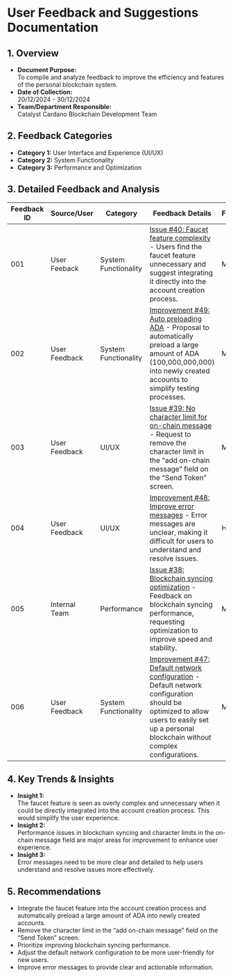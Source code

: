 # User Feedback and Suggestions Documentation

## 1. Overview
- **Document Purpose:**  
  To compile and analyze feedback to improve the efficiency and features of the personal blockchain system.  
- **Date of Collection:**  
  20/12/2024 - 30/12/2024  
- **Team/Department Responsible:**  
  Catalyst Cardano Blockchain Development Team  

## 2. Feedback Categories  
- **Category 1:** User Interface and Experience (UI/UX)  
- **Category 2:** System Functionality  
- **Category 3:** Performance and Optimization  

## 3. Detailed Feedback and Analysis  

| **Feedback ID** | **Source/User** | **Category**         | **Feedback Details**                                                                                                                                                                                                                                 | **Frequency** | **Impact** | **Proposed Action**                         |
|------------------|-----------------|----------------------|-----------------------------------------------------------------------------------------------------------------------------------------------------------------------------------------------------------------------------------------------------|---------------|------------|----------------------------------------------|
| 001              | User Feeback   | System Functionality | [Issue #40: Faucet feature complexity](https://github.com/catalyst-cardano/personal-blockchain/issues/40) - Users find the faucet feature unnecessary and suggest integrating it directly into the account creation process.                                                        | Medium        | Medium     | Integrate the faucet into the account creation process. |
| 002              | User Feedback   | System Functionality | [Improvement #49: Auto preloading ADA](https://github.com/catalyst-cardano/personal-blockchain/issues/49) - Proposal to automatically preload a large amount of ADA (100,000,000,000) into newly created accounts to simplify testing processes.                                         | Medium        | Medium     | Implement automatic ADA preloading for new accounts. |
| 003              | User Feedback   | UI/UX               | [Issue #39: No character limit for on-chain message](https://github.com/catalyst-cardano/personal-blockchain/issues/39) - Request to remove the character limit in the “add on-chain message” field on the “Send Token” screen.                                                            | Medium        | High       | Remove the character limit for this field.   |
| 004              | User Feedback   | UI/UX               | [Improvement #48: Improve error messages](https://github.com/catalyst-cardano/personal-blockchain/issues/48) - Error messages are unclear, making it difficult for users to understand and resolve issues.                                                                               | High          | Medium     | Optimize error messages for better clarity.  |
| 005              | Internal Team   | Performance          | [Issue #38: Blockchain syncing optimization](https://github.com/catalyst-cardano/personal-blockchain/issues/38) - Feedback on blockchain syncing performance, requesting optimization to improve speed and stability.                                                                   | Medium        | High       | Optimize the blockchain syncing process.     |
| 006              | User Feedback   | System Functionality | [Improvement #47: Default network configuration](https://github.com/catalyst-cardano/personal-blockchain/issues/47) - Default network configuration should be optimized to allow users to easily set up a personal blockchain without complex configurations.                           | Medium        | Medium     | Adjust the default network configuration.    |

## 4. Key Trends & Insights  
- **Insight 1:**  
  The faucet feature is seen as overly complex and unnecessary when it could be directly integrated into the account creation process. This would simplify the user experience.  
- **Insight 2:**  
  Performance issues in blockchain syncing and character limits in the on-chain message field are major areas for improvement to enhance user experience.  
- **Insight 3:**  
  Error messages need to be more clear and detailed to help users understand and resolve issues more effectively.  

## 5. Recommendations  
- Integrate the faucet feature into the account creation process and automatically preload a large amount of ADA into newly created accounts.  
- Remove the character limit in the “add on-chain message” field on the “Send Token” screen.  
- Prioritize improving blockchain syncing performance.  
- Adjust the default network configuration to be more user-friendly for new users.  
- Improve error messages to provide clear and actionable information.  

